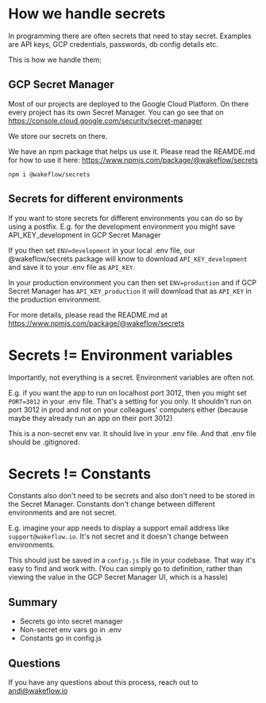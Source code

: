 # How we handle secrets

In programming there are often secrets that need to stay secret. Examples are API keys, GCP credentials, passwords, db config details etc.

This is how we handle them:

## GCP Secret Manager

Most of our projects are deployed to the Google Cloud Platform. On there every project has its own Secret Manager. You can go see that on https://console.cloud.google.com/security/secret-manager

We store our secrets on there.

We have an npm package that helps us use it. Please read the REAMDE.md for how to use it here: https://www.npmjs.com/package/@wakeflow/secrets

`npm i @wakeflow/secrets`

## Secrets for different environments

If you want to store secrets for different environments you can do so by using a postfix. E.g. for the development environment you might save API_KEY_development in GCP Secret Manager

If you then set `ENV=development` in your local .env file, our @wakeflow/secrets package will know to download `API_KEY_development` and save it to your .env file as `API_KEY`.

In your production environment you can then set `ENV=production` and if GCP Secret Manager has `API_KEY_production` it will download that as `API_KEY` in the production environment.

For more details, please read the README.md at https://www.npmjs.com/package/@wakeflow/secrets 


# Secrets != Environment variables

Importantly, not everything is a secret. Environment variables are often not.

E.g. if you want the app to run on localhost port 3012, then you might set `PORT=3012` in your .env file. That's a setting for you only. It shouldn't run on port 3012 in prod and not on your colleagues' computers either (because maybe they already run an app on their port 3012)

This is a non-secret env var. It should live in your .env file. And that .env file should be .gitignored.

# Secrets != Constants

Constants also don't need to be secrets and also don't need to be stored in the Secret Manager. Constants don't change between different environments and are not secret.

E.g. imagine your app needs to display a support email address like `support@wakeflow.io`. It's not secret and it doesn't change between environments. 

This should just be saved in a `config.js` file in your codebase. That way it's easy to find and work with. (You can simply go to definition, rather than viewing the value in the GCP Secret Manager UI, which is a hassle)

## Summary

- Secrets go into secret manager
- Non-secret env vars go in .env
- Constants go in config.js

## Questions

If you have any questions about this process, reach out to andi@wakeflow.io

